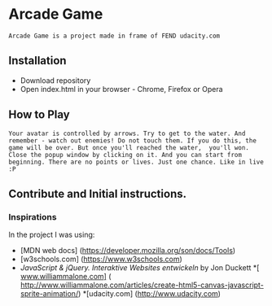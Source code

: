# Arcade Game
```Arcade Game is a project made in frame of FEND udacity.com ``` 

## Installation
* Download repository
* Open index.html in your browser - Chrome, Firefox or Opera

## How to Play
``` Your avatar is controlled by arrows. Try to get to the water. And remember - watch out enemies! Do not touch them. If you do this, the game will be over. But once you'll reached the water,  you'll won.  Close the popup window by clicking on it. And you can start from beginning. There are no points or lives. Just one chance. Like in live :P ```

## Contribute and Initial instructions.

### Inspirations
In the project I was using:
* [MDN web docs] (https://developer.mozilla.org/son/docs/Tools)
* [w3schools.com] (https://www.w3schools.com)
* *JavaScript & jQuery. Interaktive Websites entwickeln* by Jon Duckett
*[ www.williammalone.com] ( http://www.williammalone.com/articles/create-html5-canvas-javascript-sprite-animation/)
*[udacity.com] (http://www.udacity.com)